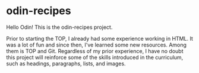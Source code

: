 # odin-recipes 

Hello Odin! This is the odin-recipes project.

Prior to starting the TOP, I already had some experience working in HTML. It was a lot of fun and since then, I've learned some new resources. Among them is TOP and Git. Regardless of my prior experience, I have no doubt this project will reinforce some of the skills introduced in the curriculum, such as headings, paragraphs, lists, and images.